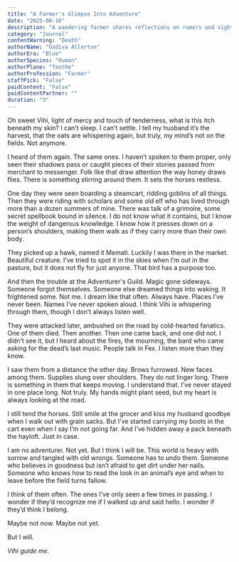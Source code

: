 ```yaml
---
title: "A Farmer's Glimpse Into Adventure"
date: "2025-08-16"
description: "A wandering farmer shares reflections on rumors and sightings of a famed adventuring party, sparking her conflicted yearning to leave the fields behind"
category: "Journal"
contentWarning: "Death"
authorName: "Godiva Allerton"
authorEra: "Blue"
authorSpecies: "Human"
authorPlane: "Teothe"
authorProfession: "Farmer"
staffPick: "False"
paidContent: "False"
paidContentPartner: ""
duration: "3"
---
```


Oh sweet Vihi, light of mercy and touch of tenderness, what is this itch beneath my skin? I can’t sleep. I can’t settle. I tell my husband it’s the harvest, that the oats are whispering again, but truly, my mind’s not on the fields. Not anymore.

I heard of them again. The same ones. I haven’t spoken to them proper, only seen their shadows pass or caught pieces of their stories passed from merchant to messenger. Folk like that draw attention the way honey draws flies. There is something stirring around them. It sets the horses restless.

One day they were seen boarding a steamcart, ridding goblins of all things. Then they were riding with scholars and some old elf who has lived through more than a dozen summers of mine. There was talk of a grimoire, some secret spellbook bound in silence. I do not know what it contains, but I know the weight of dangerous knowledge. I know how it presses down on a person’s shoulders, making them walk as if they carry more than their own body.

They picked up a hawk, named it Memati. Luckily I was there in the market. Beautiful creature. I’ve tried to spot it in the skies when I’m out in the pasture, but it does not fly for just anyone. That bird has a purpose too.

And then the trouble at the Adventurer's Guild. Magic gone sideways. Someone forgot themselves. Someone else dreamed things into waking. It frightened some. Not me. I dream like that often. Always have. Places I’ve never been. Names I’ve never spoken aloud. I think Vihi is whispering through them, though I don’t always listen well.

They were attacked later, ambushed on the road by cold-hearted fanatics. One of them died. Then another. Then one came back, and one did not. I didn’t see it, but I heard about the fires, the mourning, the bard who came asking for the dead’s last music. People talk in Fex. I listen more than they know.

I saw them from a distance the other day. Brows furrowed. New faces among them. Supplies slung over shoulders. They do not linger long. There is something in them that keeps moving. I understand that. I’ve never stayed in one place long. Not truly. My hands might plant seed, but my heart is always looking at the road.

I still tend the horses. Still smile at the grocer and kiss my husband goodbye when I walk out with grain sacks. But I’ve started carrying my boots in the cart even when I say I’m not going far. And I’ve hidden away a pack beneath the hayloft. Just in case.

I am no adventurer. Not yet. But I think I will be. This world is heavy with sorrow and tangled with old wrongs. Someone has to undo them. Someone who believes in goodness but isn’t afraid to get dirt under her nails. Someone who knows how to read the look in an animal’s eye and when to leave before the field turns fallow.

I think of them often. The ones I’ve only seen a few times in passing. I wonder if they’d recognize me if I walked up and said hello. I wonder if they’d think I belong.

Maybe not now. Maybe not yet.

But I will.

*Vihi guide me.*
